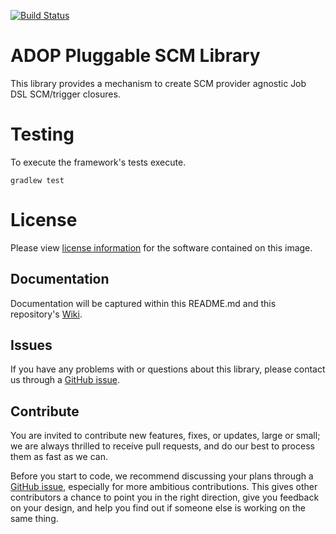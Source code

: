 [![Build Status](https://travis-ci.org/Accenture/adop-pluggable-scm.svg?branch=master)](https://travis-ci.org/Accenture/adop-pluggable-scm)

# ADOP Pluggable SCM Library

This library provides a mechanism to create SCM provider agnostic Job DSL SCM/trigger closures.

# Testing

To execute the framework's tests execute.

`gradlew test`

# License
Please view [license information](LICENSE.md) for the software contained on this image.

## Documentation
Documentation will be captured within this README.md and this repository's [Wiki](https://accenture.github.io/adop-pluggable-scm/).

## Issues
If you have any problems with or questions about this library, please contact us through a [GitHub issue](https://github.com/Accenture/adop-pluggable-scm/issues).

## Contribute
You are invited to contribute new features, fixes, or updates, large or small; we are always thrilled to receive pull requests, and do our best to process them as fast as we can.

Before you start to code, we recommend discussing your plans through a [GitHub issue](https://github.com/Accenture/adop-pluggable-scm/issues), especially for more ambitious contributions. This gives other contributors a chance to point you in the right direction, give you feedback on your design, and help you find out if someone else is working on the same thing.
